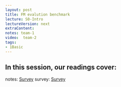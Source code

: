 ```yaml
---
layout: post
title: FM evalution benchmark
lecture: S0-Intro
lectureVersion: next
extraContent: 
notes: team-1
video:  team-2
tags:
- 1Basic
---
```


In this session, our readings cover: 
- 

notes: <a href="">Survey</a>
survey:  <a href=""  target="_blank">Survey</a>
